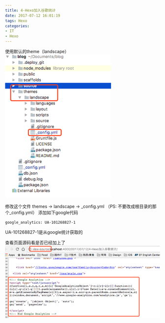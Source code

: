 ```yaml
---
title: 4-Hexo加入谷歌统计
date: 2017-07-12 16:01:19
tags: Hexo
categories:
- IT
- Hexo
---
```



使用默认的theme（landscape）
![](4-Hexo加入谷歌统计/01.png)

修改这个文件 themes -> landscape -> _config.yml （PS: 不要改成根目录的那个_config.yml）
添加如下google代码
```
google_analytics: UA-101268827-1
```
UA-101268827-1是从google统计获取的

查看页面源码看是否已经加上了
![](4-Hexo加入谷歌统计/02.png)